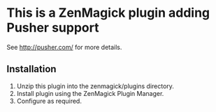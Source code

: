 This is a ZenMagick plugin adding Pusher support
================================================
See http://pusher.com/ for more details.


Installation
------------
1) Unzip this plugin into the zenmagick/plugins directory.
2) Install plugin using the ZenMagick Plugin Manager.
3) Configure as required.
